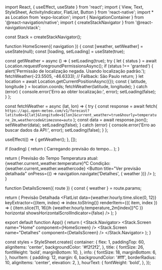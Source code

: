 import React, { useEffect, useState } from 'react';
import { View, Text, StyleSheet, ActivityIndicator, FlatList, Button } from 'react-native';
import * as Location from 'expo-location';
import { NavigationContainer } from '@react-navigation/native';
import { createStackNavigator } from '@react-navigation/stack';

const Stack = createStackNavigator();

function HomeScreen({ navigation }) {
  const [weather, setWeather] = useState(null);
  const [loading, setLoading] = useState(true);

  const getWeather = async () => {
    setLoading(true);
    try {
      let { status } = await Location.requestForegroundPermissionsAsync();
      if (status !== 'granted') {
        alert('Permissão de localização negada. Usando localização padrão.');
        fetchWeather(-23.5505, -46.6333); // Fallback: São Paulo
        return;
      }
      let location = await Location.getCurrentPositionAsync({});
      const { latitude, longitude } = location.coords;
      fetchWeather(latitude, longitude);
    } catch (error) {
      console.error('Erro ao obter localização:', error);
      setLoading(false);
    }
  };

  const fetchWeather = async (lat, lon) => {
    try {
      const response = await fetch(
        `https://api.open-meteo.com/v1/forecast?latitude=${lat}&longitude=${lon}&current_weather=true&hourly=temperature_2m,weathercode&timezone=auto`
      );
      const data = await response.json();
      setWeather(data);
      setLoading(false);
    } catch (error) {
      console.error('Erro ao buscar dados da API:', error);
      setLoading(false);
    }
  };

  useEffect(() => {
    getWeather();
  }, []);

  if (loading) {
    return (
      <View style={styles.container}>
        <ActivityIndicator size="large" color="#007AFF" />
        <Text>Carregando previsão do tempo...</Text>
      </View>
    );
  }

  return (
    <View style={styles.container}>
      <Text style={styles.title}>Previsão do Tempo</Text>
      <Text style={styles.info}>Temperatura atual: {weather.current_weather.temperature}°C</Text>
      <Text style={styles.info}>Condição: {weather.current_weather.weathercode}</Text>
      <Button
        title="Ver previsão detalhada"
        onPress={() => navigation.navigate('Detalhes', { weather })}
      />
    </View>
  );
}

function DetailsScreen({ route }) {
  const { weather } = route.params;

  return (
    <View style={styles.container}>
      <Text style={styles.title}>Previsão Detalhada</Text>
      <FlatList
        data={weather.hourly.time.slice(0, 12)}
        keyExtractor={(item, index) => index.toString()}
        renderItem={({ item, index }) => (
          <View style={styles.hourItem}>
            <Text style={styles.hourText}>{item.slice(11, 16)}h</Text>
            <Text>{weather.hourly.temperature_2m[index]}°C</Text>
          </View>
        )}
        horizontal
        showsHorizontalScrollIndicator={false}
      />
    </View>
  );
}

export default function App() {
  return (
    <NavigationContainer>
      <Stack.Navigator>
        <Stack.Screen name="Home" component={HomeScreen} />
        <Stack.Screen name="Detalhes" component={DetailsScreen} />
      </Stack.Navigator>
    </NavigationContainer>
  );
}

const styles = StyleSheet.create({
  container: {
    flex: 1,
    paddingTop: 60,
    alignItems: 'center',
    backgroundColor: '#f2f2f2',
  },
  title: {
    fontSize: 26,
    fontWeight: 'bold',
    marginBottom: 10,
  },
  info: {
    fontSize: 18,
    marginBottom: 6,
  },
  hourItem: {
    padding: 12,
    margin: 6,
    backgroundColor: '#fff',
    borderRadius: 10,
    alignItems: 'center',
    elevation: 2,
  },
  hourText: {
    fontWeight: 'bold',
  },
});
